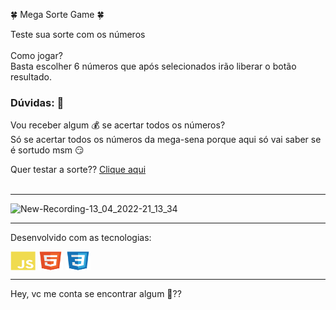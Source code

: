 🍀 Mega Sorte Game 🍀

Teste sua sorte com os números
<br><br>
Como jogar? <br>
Basta escolher 6 números que após selecionados irão liberar o botão resultado.


<h3>Dúvidas: 🤔</h3>
Vou receber algum 💰 se acertar todos os números?<br>
Só se acertar todos os números da mega-sena porque aqui só vai saber se é sortudo msm 😏


Quer testar a sorte?? <a href="https://pamelamarinho.github.io/mega-sorte/">Clique aqui<a/>
 <br><br><hr>

![New-Recording-13_04_2022-21_13_34](https://user-images.githubusercontent.com/40448360/163289958-35931022-328a-47a0-a62a-8ff968aa48ee.gif)

<hr>

 Desenvolvido com as tecnologias:

  <img align="center" alt="Pamela-Js" height="30" width="40" src="https://raw.githubusercontent.com/devicons/devicon/master/icons/javascript/javascript-plain.svg"> <img align="center" alt="Pamela-HTML" height="30" width="40" src="https://raw.githubusercontent.com/devicons/devicon/master/icons/html5/html5-original.svg"> <img align="center" alt="Pamela-CSS" height="30" width="40" src="https://raw.githubusercontent.com/devicons/devicon/master/icons/css3/css3-original.svg">
  
  <hr>

 
 Hey, vc me conta se encontrar algum 🐛?? 
